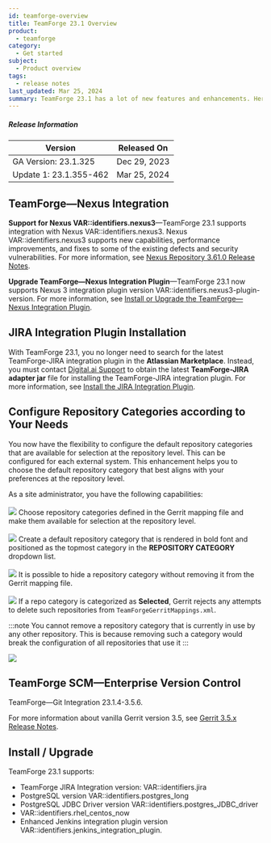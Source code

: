 ```yaml
---
id: teamforge-overview
title: TeamForge 23.1 Overview
product: 
  - teamforge
category:
  - Get started
subject:
  - Product overview
tags: 
  - release notes
last_updated: Mar 25, 2024
summary: TeamForge 23.1 has a lot of new features and enhancements. Here's a list of a few release-defining new features in TeamForge 23.1.
---
```


##### Release Information

| Version                 | Released On  |
|-------------------------|--------------|
| GA Version: 23.1.325    | Dec 29, 2023 |
| Update 1:  23.1.355-462 | Mar 25, 2024 |

## TeamForge—Nexus Integration <!-- (https://forge.collab.net/sf/go/artf422805) -->

**Support for Nexus VAR::identifiers.nexus3**—TeamForge 23.1 supports integration with Nexus VAR::identifiers.nexus3. Nexus VAR::identifiers.nexus3 supports new capabilities, performance improvements, and fixes to some of the existing defects and security vulnerabilities. For more information, see [Nexus Repository 3.61.0 Release Notes](https://help.sonatype.com/repomanager3/product-information/release-notes/2023-release-notes/sonatype-nexus-repository-3.61.0-release-notes).

**Upgrade TeamForge—Nexus Integration Plugin**—TeamForge 23.1 now supports Nexus 3 integration plugin version VAR::identifiers.nexus3-plugin-version. For more information, see [Install or Upgrade the TeamForge—Nexus Integration Plugin](./IntegrationPages/installnexusplugin).

## JIRA Integration Plugin Installation <!-- (https://forge.collab.net/sf/go/artf423719) -->

With TeamForge 23.1, you no longer need to search for the latest TeamForge-JIRA integration plugin in the **Atlassian Marketplace**. Instead, you must contact [Digital.ai Support](https://support.digital.ai/) to obtain the latest **TeamForge-JIRA adapter jar** file for installing the TeamForge-JIRA integration plugin. For more information, see [Install the JIRA Integration Plugin](./WEBRPages/teamforge-jira-integration#installjiraintegrationplugin).

## Configure Repository Categories according to Your Needs <!-- (https://forge.collab.net/sf/go/artf421164) -->

You now have the flexibility to configure the default repository categories that are available for selection at the repository level. This can be configured for each external system. This enhancement helps you to choose the default repository category that best aligns with your preferences at the repository level.

As a site administrator, you have the following capabilities:<br></br>
![](/docs/assets/images/status-success-small.png) Choose repository categories defined in the Gerrit mapping file and make them available for selection at the repository level.<br></br>
![](/docs/assets/images/status-success-small.png) Create a default repository category that is rendered in bold font and positioned as the topmost category in the **REPOSITORY CATEGORY** dropdown list.<br></br>
![](/docs/assets/images/status-success-small.png) It is possible to hide a repository category without removing it from the Gerrit mapping file.<br></br>
![](/docs/assets/images/status-success-small.png) If a repo category is categorized as **Selected**, Gerrit rejects any attempts to delete such repositories from `TeamForgeGerritMappings.xml`.

:::note
You cannot remove a repository category that is currently in use by any other repository. This is because removing such a category would break the configuration of all repositories that use it
:::

![](/docs/assets/images/23.0-scm-repo-categories.png)

## TeamForge SCM—Enterprise Version Control <!-- (https://forge.collab.net/sf/go/artf423482) -->

TeamForge—Git Integration 23.1.4-3.5.6.

For more information about vanilla Gerrit version 3.5, see [Gerrit 3.5.x Release Notes](https://www.gerritcodereview.com/3.5.html).

## Install / Upgrade

TeamForge 23.1 supports:
* TeamForge JIRA Integration version: VAR::identifiers.jira <!-- (https://forge.collab.net/sf/go/artf423719, and artf422456) -->
* PostgreSQL version VAR::identifiers.postgres_long
* PostgreSQL JDBC Driver version VAR::identifiers.postgres_JDBC_driver
* VAR::identifiers.rhel_centos_now
* Enhanced Jenkins integration plugin version VAR::identifiers.jenkins_integration_plugin.